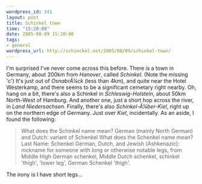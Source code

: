```yaml
--- 
wordpress_id: 341
layout: post
title: Schinkel town
time: "15:20:08"
date: 2005-08-09 15:20:08
tags: 
- general
wordpress_url: http://schinckel.net/2005/08/09/schinkel-town/
---
```

I'm surprised I've never come across this before. There is a town in Germany, about 200km from _Hanover_, called _Schinkel_. (Note the missing 'c') It's just out of _OsnabrÃ¼ck_ (less than 4km), and quite near the Hotel Westerkamp, and there seems to be a significant cemetary right nearby. Oh, hang on a bit, there's also a Schinkel in _Schleswig-Holstein_, about 50km North-West of Hamburg. And another one, just a short hop across the river, in _Land Niedersachsen_. Finally, there's also _Schinkel-Ã¼ber-Kiel_, right up on the northern edge of Germany. Just over _Kiel_, incidentally. As an aside, I found the following: 

> What does the Schinkel name mean? German (mainly North German) and Dutch: variant of Schenkel What does the Schenkel name mean? Last Name: Schenkel German, Dutch, and Jewish (Ashkenazic): nickname for someone with long or otherwise notable legs, from Middle High German schenkel, Middle Dutch schenkel, schinkel 'thigh', 'lower leg', German Schenkel 'thigh'. 

The irony is I have short legs... 
